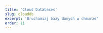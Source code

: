 ```yaml
---
title: 'Cloud Databases'
slug: clouddb
excerpt: 'Uruchamiaj bazy danych w chmurze'
order: 11
---
```


